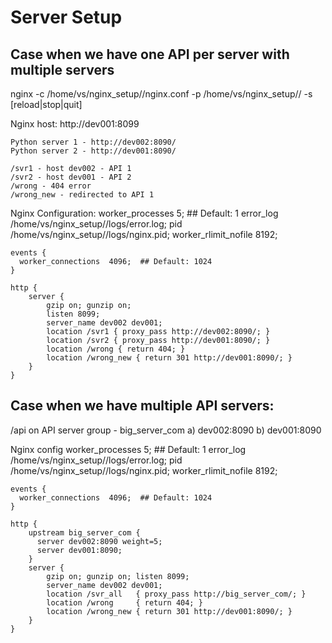 # Server Setup

## Case when we have one API per server with multiple servers

nginx -c /home/vs/nginx_setup//nginx.conf -p /home/vs/nginx_setup// -s [reload|stop|quit]

  Nginx host: http://dev001:8099

    Python server 1 - http://dev002:8090/
    Python server 2 - http://dev001:8090/

    /svr1 - host dev002 - API 1 
    /svr2 - host dev001 - API 2 
    /wrong - 404 error 
    /wrong_new - redirected to API 1 

  Nginx Configuration: 
    worker_processes  5;  ## Default: 1
    error_log  /home/vs/nginx_setup//logs/error.log;
    pid        /home/vs/nginx_setup//logs/nginx.pid;
    worker_rlimit_nofile 8192;

    events {
      worker_connections  4096;  ## Default: 1024
    }

    http {
        server {
            gzip on; gunzip on;
            listen 8099;
            server_name dev002 dev001;
            location /svr1 { proxy_pass http://dev002:8090/; }
            location /svr2 { proxy_pass http://dev001:8090/; }
            location /wrong { return 404; }
            location /wrong_new { return 301 http://dev001:8090/; }
        }
    }


## Case when we have multiple API servers: 

/api on API server group - big_server_com 
a) dev002:8090
b) dev001:8090 

Nginx config 
    worker_processes  5;  ## Default: 1
    error_log  /home/vs/nginx_setup//logs/error.log;
    pid        /home/vs/nginx_setup//logs/nginx.pid;
    worker_rlimit_nofile 8192;

    events {
      worker_connections  4096;  ## Default: 1024
    }

    http {
        upstream big_server_com {
          server dev002:8090 weight=5;
          server dev001:8090;
        }
        server {
            gzip on; gunzip on; listen 8099;
            server_name dev002 dev001;
            location /svr_all   { proxy_pass http://big_server_com/; }
            location /wrong     { return 404; }
            location /wrong_new { return 301 http://dev001:8090/; }
        }
    }

